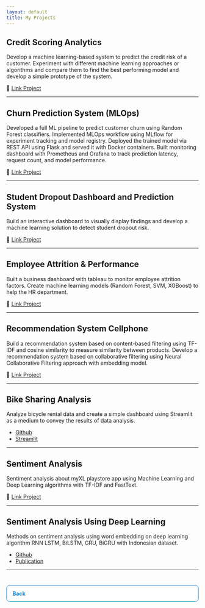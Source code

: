```yaml
---
layout: default
title: My Projects
---
```


## Credit Scoring Analytics
Develop a machine learning-based system to predict the credit risk of a customer. Experiment with different machine learning approaches or algorithms and compare them to find the best performing model and develop a simple prototype of the system.

🔗 [Link Project](https://github.com/rizalgibran08/credit-scoring-analytics)

---

## Churn Prediction System (MLOps)
Developed a full ML pipeline to predict customer churn using Random Forest classifiers. Implemented MLOps workflow using MLflow for experiment tracking and model registry. Deployed the trained model via REST API using Flask and served it with Docker containers. Built monitoring dashboard with Prometheus and Grafana to track prediction latency, request count, and model performance.

🔗 [Link Project](https://github.com/rizalgibran08/churn-prediction-system)

---

## Student Dropout Dashboard and Prediction System
Build an interactive dashboard to visually display findings and develop a machine learning solution to detect student dropout risk. 

🔗 [Link Project](https://github.com/rizalgibran08/students-performance-and-dropout_dashboard-prediction)

---

## Employee Attrition & Performance
Built a business dashboard with tableau to monitor employee attrition factors. Create machine learning models (Random Forest, SVM, XGBoost) to help the HR department.

🔗 [Link Project](https://github.com/rizalgibran08/employee-attrition-analysis)

---

## Recommendation System Cellphone
Build a recommendation system based on content-based filtering using TF-IDF and cosine similarity to measure similarity between products. Develop a recommendation system based on collaborative filtering using Neural Collaborative Filtering approach with embedding model.

🔗 [Link Project](https://github.com/rizalgibran08/recommendation-system-cellphone)

---

## Bike Sharing Analysis
Analyze bicycle rental data and create a simple dashboard using Streamlit as a medium to convey the results of data analysis.

* [Github](https://github.com/rizalgibran08/bike-analysis)
* [Streamlit](https://bike-analysis-ergeape.streamlit.app/)

---

## Sentiment Analysis
Sentiment analysis about myXL playstore app using Machine Learning and Deep Learning algorithms with TF-IDF and FastText.

🔗 [Link Project](https://github.com/rizalgibran08/sentiment-analysis-myxl-playstore)

---

## Sentiment Analysis Using Deep Learning
Methods on sentiment analysis using word embedding on deep learning algorithm RNN LSTM, BiLSTM, GRU, BiGRU with Indonesian dataset.
* [Github](https://github.com/rizalgibran08/Deep_Learning-Sentiment_Analysis)
* [Publication](https://doi.org/10.33480/jitk.v10i1.5280)

---

<div style="text-align: left; margin-top: 40px;>
  <a href="./" class="button-custom">Back</a>
</div>

<!-- STYLE CUSTOM BUTTON -->
<style>
.button-custom {
  padding: 12px 15px;
  font-size: 14px;
  border: 1px solid #007acc;
  background-color: white;
  color: #007acc;
  border-radius: 8px;
  cursor: pointer;
  text-decoration: none;
  font-weight: bold;
}

.button-custom:hover {
  background-color: #007acc;
  color: white;
}
</style>
